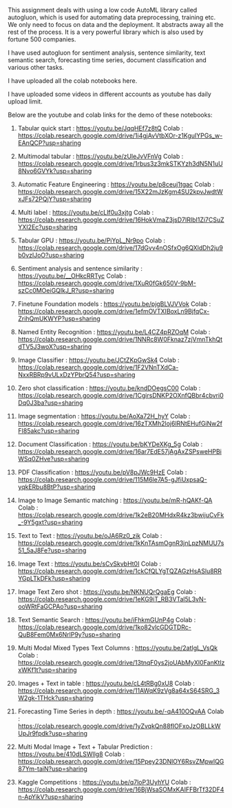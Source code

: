 This assignment deals with using a low code AutoML library called autogluon, which is used for automating data preprocessing, training etc. We only need to focus on data
and the deployment. It abstracts away all the rest of the process. It is a very powerful library which is also used by fortune 500 companies.

I have used autogluon for sentiment analysis, sentence similarity, text semantic search, forecasting time series, document classification and various other tasks.

I have uploaded all the colab notebooks here.

I have uploaded some videos in different accounts as youtube has daily upload limit.

Below are the youtube and colab links for the demo of these notebooks:
1. Tabular quick start : https://youtu.be/JqqHEf7z8tQ
   Colab : https://colab.research.google.com/drive/1i4gjAvVtbXOr-z1KguIYPGs_w-EAnQCP?usp=sharing
   
2. Multimodal tabular : https://youtu.be/zUleJvVFnVg
   Colab : https://colab.research.google.com/drive/1rbus3z3mkSTKYzh3dN5N1uU8Nvo6GVYk?usp=sharing
   
3. Automatic Feature Engineering : https://youtu.be/p8ceuj1tgac
   Colab : https://colab.research.google.com/drive/15X22mJzKgm4SU2kpvJwdtWxJFs72PQjY?usp=sharing
   
4. Multi label : https://youtu.be/cLlf0u3xjtg
   Colab : https://colab.research.google.com/drive/16HokVmaZ3jsD7lRIbI1Zi7CSuZYXI2Ec?usp=sharing
   
5. Tabular GPU : https://youtu.be/PiYpL_Nr9po
   Colab : https://colab.research.google.com/drive/17dGvv4nOSfxOg6QXldDh2ju9b0vzlJoO?usp=sharing
   
6. Sentiment analysis and sentence similarity : https://youtu.be/__OHkcRRTyc
    Colab : https://colab.research.google.com/drive/1XuR0fGk650V-9bM-szCc0MOeiGQIkJ_R?usp=sharing
  
7. Finetune Foundation models : https://youtu.be/pjgBLVJVVok
    Colab : https://colab.research.google.com/drive/1efmOVTXIBoxLn9BjfqCx-ZrihQmUKWYP?usp=sharing

8. Named Entity Recognition : https://youtu.be/L4CZ4pRZOqM
    Colab : https://colab.research.google.com/drive/1NNRc8W0Fknaz7zjVmnTkhQtdTV5J3woX?usp=sharing
   
9. Image Classifier : https://youtu.be/JCtZKpGwSk4
    Colab : https://colab.research.google.com/drive/1F2VNnTXdCa-NxxRBRp9vULxDzYPbrQ54?usp=sharing
    
10. Zero shot classification : https://youtu.be/kndDOegsC00
    Colab : https://colab.research.google.com/drive/1CgirsDNKP2OXnfQBbr4cbvri0Dq0J3ba?usp=sharing
    
11. Image segmentation : https://youtu.be/AoXa72H_hyY
    Colab : https://colab.research.google.com/drive/16zTXMh2loj6lRNtEHufGiNw2fFI85akc?usp=sharing
    
12. Document Classification : https://youtu.be/bKYDeXKg_5g
    Colab : https://colab.research.google.com/drive/16ar7EdE57jAgAxZSPsweHPBiWSq0ZHve?usp=sharing
    
13. PDF Classification : https://youtu.be/pV8pJWc9HzE
    Colab : https://colab.research.google.com/drive/115M6le7A5-gJfiUxpsaQ-yqkERbu8BtP?usp=sharing
    
14. Image to Image Semantic matching : https://youtu.be/mR-hQAKf-QA
    Colab : https://colab.research.google.com/drive/1k2eB20MHdxR4kz3bwijuCvFk_-9Y5gxt?usp=sharing
    
15. Text to Text : https://youtu.be/oJA6Rz0_zik
    Colab : https://colab.research.google.com/drive/1kKnTAsmOgnR3jnLpzNMUU7s51_5aJ8Fe?usp=sharing
    
16. Image Text : https://youtu.be/sCvSkvbHt0I
    Colab : https://colab.research.google.com/drive/1ckCfQLYgTQZAGzHsASlu8RRYGpLTkDFk?usp=sharing
    
17. Image Text Zero shot : https://youtu.be/NKNUQrQgaEg
    Colab : https://colab.research.google.com/drive/1eKG9iT_RB3VTal5L3vN-ooWRtFaGCPAo?usp=sharing
    
18. Text Semantic Search : https://youtu.be/iFhkmGUnP4g
    Colab : https://colab.research.google.com/drive/1ko82vlcGDGTDRc-QuB8Fem0Mx6NrlP9y?usp=sharing
    
19. Multi Modal Mixed Types Text Columns : https://youtu.be/2atIgL_VsQk
    Colab : https://colab.research.google.com/drive/13tnqF0ys2joUAbMyXI0FanKtlzxWKf1t?usp=sharing
    
20. Images + Text in table : https://youtu.be/cL4tRBg0xU8
    Colab : https://colab.research.google.com/drive/11AWqK9zVg8a64xS64SRG_3W2gk-1THck?usp=sharing
    
21. Forecasting Time Series in depth : https://youtu.be/-qA410OQvAA
    Colab : https://colab.research.google.com/drive/1yZvqkQn88fIOFxoJzOBLLkWUpJr9fpdk?usp=sharing
    
22. Multi Modal Image + Text + Tabular Prediction : https://youtu.be/410dLSWllg8
    Colab : https://colab.research.google.com/drive/15Ppey23DNlOY6RsvZMpwlQG87Ym-taiN?usp=sharing
    
23. Kaggle Competitions : https://youtu.be/q7loP3UyhYU
    Colab : https://colab.research.google.com/drive/16BjWsaSOMxKAIFFBrTf32DF4n-ApYikV?usp=sharing
